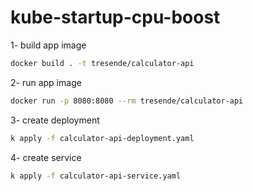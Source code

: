 # kube-startup-cpu-boost


1- build app image
```bash
docker build . -t tresende/calculator-api
```

2- run app image
```bash
docker run -p 8080:8080 --rm tresende/calculator-api
```

3- create deployment
```bash
k apply -f calculator-api-deployment.yaml
```

4- create service

```bash
k apply -f calculator-api-service.yaml
```
